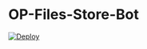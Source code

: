 # OP-Files-Store-Bot

[![Deploy](https://www.herokucdn.com/deploy/button.svg)](https://github.com/Anthoniraj82627/OP-Files-Store-Bot)
